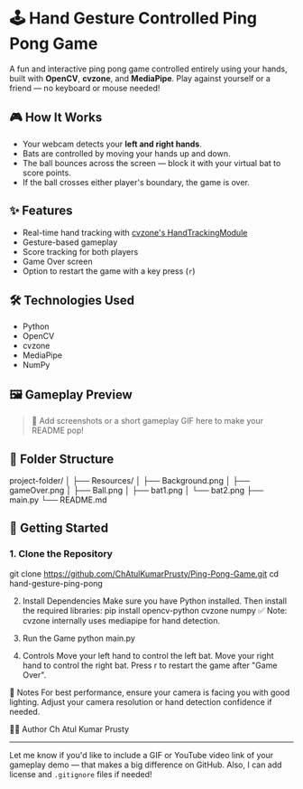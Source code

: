 # 🕹️ Hand Gesture Controlled Ping Pong Game

A fun and interactive ping pong game controlled entirely using your hands, built with **OpenCV**, **cvzone**, and **MediaPipe**. Play against yourself or a friend — no keyboard or mouse needed!

## 🎮 How It Works

- Your webcam detects your **left and right hands**.
- Bats are controlled by moving your hands up and down.
- The ball bounces across the screen — block it with your virtual bat to score points.
- If the ball crosses either player's boundary, the game is over.

## ✨ Features

- Real-time hand tracking with [cvzone's HandTrackingModule](https://github.com/cvzone/cvzone)
- Gesture-based gameplay
- Score tracking for both players
- Game Over screen
- Option to restart the game with a key press (`r`)

## 🛠️ Technologies Used

- Python
- OpenCV
- cvzone
- MediaPipe
- NumPy

## 🖼️ Gameplay Preview

> 📸 Add screenshots or a short gameplay GIF here to make your README pop!

## 📁 Folder Structure
project-folder/ │ ├── Resources/ │ ├── Background.png │ ├── gameOver.png │ ├── Ball.png │ ├── bat1.png │ └── bat2.png ├── main.py └── README.md



## 🚀 Getting Started

### 1. Clone the Repository

git clone https://github.com/ChAtulKumarPrusty/Ping-Pong-Game.git
cd hand-gesture-ping-pong

2. Install Dependencies
Make sure you have Python installed. Then install the required libraries:
pip install opencv-python cvzone numpy
✅ Note: cvzone internally uses mediapipe for hand detection.

3. Run the Game
python main.py

4. Controls
Move your left hand to control the left bat.
Move your right hand to control the right bat.
Press r to restart the game after "Game Over".

📌 Notes
For best performance, ensure your camera is facing you with good lighting.
Adjust your camera resolution or hand detection confidence if needed.

👨‍💻 Author
Ch Atul Kumar Prusty


---

Let me know if you'd like to include a GIF or YouTube video link of your gameplay demo — that makes a big difference on GitHub. Also, I can add license and `.gitignore` files if needed!
